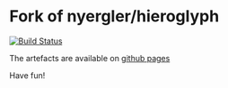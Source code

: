 # Fork of nyergler/hieroglyph

[![Build Status](https://travis-ci.org/13pgeiser/sphinx-hieroglyph.svg?branch=master)](https://travis-ci.org/13pgeiser/sphinx-hieroglyph)

The artefacts are available on [github pages](https://13pgeiser.github.io/sphinx-hieroglyph/)

Have fun!
